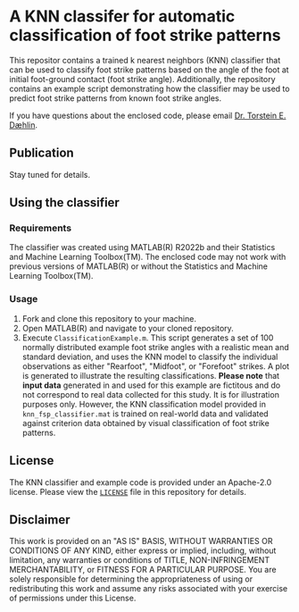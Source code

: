 # A KNN classifer for automatic classification of foot strike patterns
This repositor contains a trained k nearest neighbors (KNN) classifier that can be used to classify foot strike patterns based on the angle of the foot at initial foot-ground contact (foot strike angle). Additionally, the repository contains an example script demonstrating how the classifier may be used to predict foot strike patterns from known foot strike angles.

If you have questions about the enclosed code, please email [Dr. Torstein E. Dæhlin](mailto:daehlin@usf.edu).

## Publication
Stay tuned for details.

## Using the classifier
### Requirements
The classifier was created using MATLAB(R) R2022b and their Statistics and Machine Learning Toolbox(TM). The enclosed code may not work with previous versions of MATLAB(R) or without the Statistics and Machine Learning Toolbox(TM). 

### Usage
1. Fork and clone this repository to your machine.
2. Open MATLAB(R) and navigate to your cloned repository.
3. Execute `ClassificationExample.m`. This script generates a set of 100 normally distributed example foot strike angles with a realistic mean and standard deviation, and uses the KNN model to classify the individual observations as either "Rearfoot", "Midfoot", or "Forefoot" strikes. A plot is generated to illustrate the resulting classifications. **Please note** that **input data** generated in and used for this example are fictitous and do not correspond to real data collected for this study. It is for illustration purposes only. However, the KNN classification model provided in `knn_fsp_classifier.mat` is trained on real-world data and validated against criterion data obtained by visual classification of foot strike patterns. 

## License
The KNN classifier and example code is provided under an Apache-2.0 license. Please view the [`LICENSE`](https://github.com/TorsteinDaehlin/KNNfootstrikepattern/blob/main/LICENSE) file in this repository for details.

## Disclaimer
This work is provided on an "AS IS" BASIS, WITHOUT WARRANTIES OR CONDITIONS OF ANY KIND, either express or implied, including, without limitation, any warranties or conditions of TITLE, NON-INFRINGEMENT MERCHANTABILITY, or FITNESS FOR A PARTICULAR PURPOSE. You are solely responsible for determining the appropriateness of using or redistributing this work and assume any risks associated with your exercise of permissions under this License.
